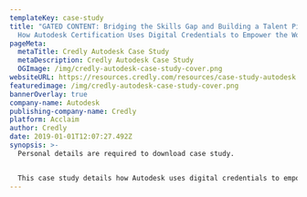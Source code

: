 ```yaml
---
templateKey: case-study
title: "GATED CONTENT: Bridging the Skills Gap and Building a Talent Pipeline.
  How Autodesk Certification Uses Digital Credentials to Empower the Workforce"
pageMeta:
  metaTitle: Credly Autodesk Case Study
  metaDescription: Credly Autodesk Case Study
  OGImage: /img/credly-autodesk-case-study-cover.png
websiteURL: https://resources.credly.com/resources/case-study-autodesk
featuredimage: /img/credly-autodesk-case-study-cover.png
bannerOverlay: true
company-name: Autodesk
publishing-company-name: Credly
platform: Acclaim
author: Credly
date: 2019-01-01T12:07:27.492Z
synopsis: >-
  Personal details are required to download case study. 


  This case study details how Autodesk uses digital credentials to empower the workforce and build a talent pipeline for the future.
---
```

